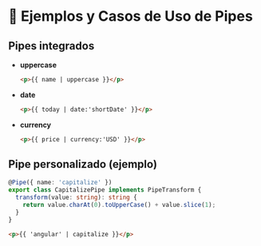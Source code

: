 # 🔄 Ejemplos y Casos de Uso de Pipes

## Pipes integrados

- **uppercase**

  ```html
  <p>{{ name | uppercase }}</p>
  ```

- **date**

  ```html
  <p>{{ today | date:'shortDate' }}</p>
  ```

- **currency**

  ```html
  <p>{{ price | currency:'USD' }}</p>
  ```

## Pipe personalizado (ejemplo)

```typescript
@Pipe({ name: 'capitalize' })
export class CapitalizePipe implements PipeTransform {
  transform(value: string): string {
    return value.charAt(0).toUpperCase() + value.slice(1);
  }
}
```

```html
<p>{{ 'angular' | capitalize }}</p>
```
